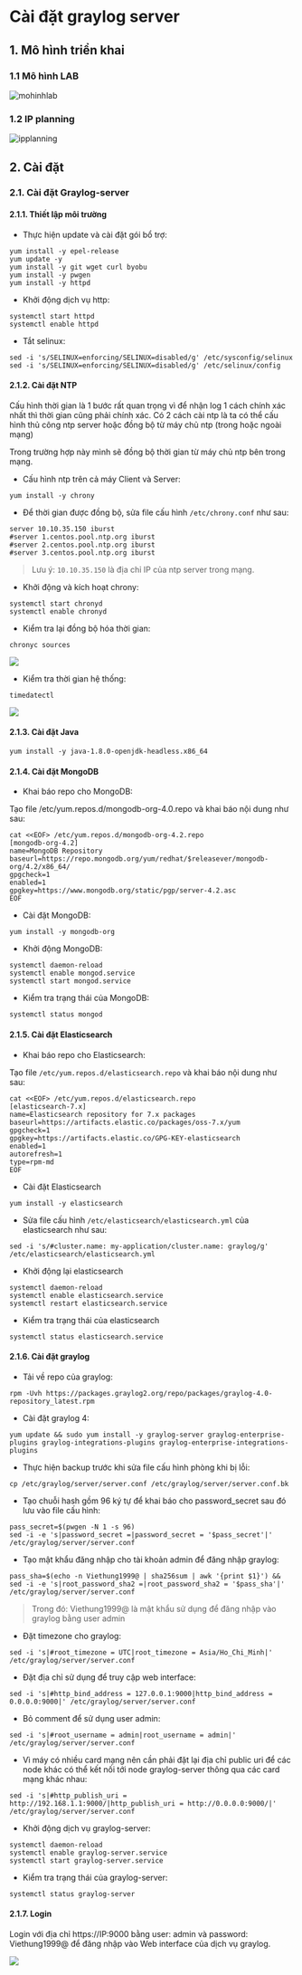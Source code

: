 # Cài đặt graylog server

## 1. Mô hình triển khai 

### 1.1 Mô hình LAB  

![mohinhlab](../images/mohinhlab.png)

### 1.2 IP planning

![ipplanning](../images/ip_planning.png)

## 2. Cài đặt

### 2.1. Cài đặt Graylog-server 

#### 2.1.1. Thiết lập môi trường 

- Thực hiện update và cài đặt gói bổ trợ: 

```
yum install -y epel-release
yum update -y
yum install -y git wget curl byobu
yum install -y pwgen
yum install -y httpd
```

- Khởi động dịch vụ http:

```
systemctl start httpd 
systemctl enable httpd
```

- Tắt selinux:

```
sed -i 's/SELINUX=enforcing/SELINUX=disabled/g' /etc/sysconfig/selinux
sed -i 's/SELINUX=enforcing/SELINUX=disabled/g' /etc/selinux/config
```

#### 2.1.2. Cài đặt NTP 

Cấu hình thời gian là 1 bước rất quan trọng vì để nhận log 1 cách chính xác nhất thì thời gian cũng phải chính xác. Có 2 cách cài ntp là ta có thể cấu hình thủ công ntp server hoặc đồng bộ từ máy chủ ntp (trong hoặc ngoài mạng)

Trong trường hợp này mình sẽ đồng bộ thời gian từ máy chủ ntp bên trong mạng. 

- Cấu hình ntp trên cả máy Client và Server: 

```
yum install -y chrony
```

- Để thời gian được đồng bộ, sửa file cấu hình `/etc/chrony.conf` như sau: 

```
server 10.10.35.150 iburst
#server 1.centos.pool.ntp.org iburst
#server 2.centos.pool.ntp.org iburst
#server 3.centos.pool.ntp.org iburst
```

> Lưu ý: `10.10.35.150` là địa chỉ IP của ntp server trong mạng. 

- Khởi động và kích hoạt chrony: 

```
systemctl start chronyd
systemctl enable chronyd
```

- Kiểm tra lại đồng bộ hóa thời gian:

```
chronyc sources
```

![](../images/ntp1.png)

- Kiểm tra thời gian hệ thống: 

```
timedatectl
```
![](../images/ntp2.png)

#### 2.1.3. Cài đặt Java

```
yum install -y java-1.8.0-openjdk-headless.x86_64
```

#### 2.1.4. Cài đặt MongoDB 

- Khai báo repo cho MongoDB:

Tạo file /etc/yum.repos.d/mongodb-org-4.0.repo và khai báo nội dung như sau: 

```
cat <<EOF> /etc/yum.repos.d/mongodb-org-4.2.repo
[mongodb-org-4.2]
name=MongoDB Repository
baseurl=https://repo.mongodb.org/yum/redhat/$releasever/mongodb-org/4.2/x86_64/
gpgcheck=1
enabled=1
gpgkey=https://www.mongodb.org/static/pgp/server-4.2.asc
EOF
```

- Cài đặt MongoDB: 

```
yum install -y mongodb-org
```

- Khởi động MongoDB:

```
systemctl daemon-reload
systemctl enable mongod.service
systemctl start mongod.service
```

- Kiểm tra trạng thái của MongoDB: 

```
systemctl status mongod
```

#### 2.1.5. Cài đặt Elasticsearch

- Khai báo repo cho Elasticsearch: 

Tạo file `/etc/yum.repos.d/elasticsearch.repo` và khai báo nội dung như sau:

```
cat <<EOF> /etc/yum.repos.d/elasticsearch.repo
[elasticsearch-7.x]
name=Elasticsearch repository for 7.x packages
baseurl=https://artifacts.elastic.co/packages/oss-7.x/yum
gpgcheck=1
gpgkey=https://artifacts.elastic.co/GPG-KEY-elasticsearch
enabled=1
autorefresh=1
type=rpm-md
EOF
```

- Cài đặt Elasticsearch 

```
yum install -y elasticsearch
```

- Sửa file cấu hình `/etc/elasticsearch/elasticsearch.yml` của elasticsearch như sau: 

```
sed -i 's/#cluster.name: my-application/cluster.name: graylog/g' /etc/elasticsearch/elasticsearch.yml
```

- Khởi động lại elasticsearch

```
systemctl daemon-reload
systemctl enable elasticsearch.service
systemctl restart elasticsearch.service
```

- Kiểm tra trạng thái của elasticsearch 

```
systemctl status elasticsearch.service
```

#### 2.1.6. Cài đặt graylog 

- Tải về repo của graylog:

```
rpm -Uvh https://packages.graylog2.org/repo/packages/graylog-4.0-repository_latest.rpm
```

- Cài đặt graylog 4:

```
yum update && sudo yum install -y graylog-server graylog-enterprise-plugins graylog-integrations-plugins graylog-enterprise-integrations-plugins
```

- Thực hiện backup trước khi sửa file cấu hình phòng khi bị lỗi:

```
cp /etc/graylog/server/server.conf /etc/graylog/server/server.conf.bk 
```

- Tạo chuỗi hash gồm 96 ký tự để khai báo cho password_secret  sau đó lưu vào file cấu hình:

```
pass_secret=$(pwgen -N 1 -s 96)
sed -i -e 's|password_secret =|password_secret = '$pass_secret'|' /etc/graylog/server/server.conf
```

- Tạo mật khẩu đăng nhập cho tài khoản admin để đăng nhập graylog: 

```
pass_sha=$(echo -n Viethung1999@ | sha256sum | awk '{print $1}') && sed -i -e 's|root_password_sha2 =|root_password_sha2 = '$pass_sha'|' /etc/graylog/server/server.conf
```

> Trong đó: Viethung1999@ là mật khẩu sử dụng để đăng nhập vào graylog bằng user admin

- Đặt timezone cho graylog: 

```
sed -i 's|#root_timezone = UTC|root_timezone = Asia/Ho_Chi_Minh|' /etc/graylog/server/server.conf
```

- Đặt địa chỉ sử dụng để truy cập web interface: 

```
sed -i 's|#http_bind_address = 127.0.0.1:9000|http_bind_address = 0.0.0.0:9000|' /etc/graylog/server/server.conf
```

- Bỏ comment để sử dụng user admin:

```
sed -i 's|#root_username = admin|root_username = admin|' /etc/graylog/server/server.conf
```

- Vì máy có nhiều card mạng nên cần phải đặt lại địa chỉ public uri để các node khác có thể kết nối tới node graylog-server thông qua các card mạng khác nhau: 

```
sed -i 's|#http_publish_uri = http://192.168.1.1:9000/|http_publish_uri = http://0.0.0.0:9000/|' /etc/graylog/server/server.conf
```

- Khởi động dịch vụ graylog-server:

```
systemctl daemon-reload
systemctl enable graylog-server.service
systemctl start graylog-server.service
```

- Kiểm tra trạng thái của graylog-server:

```
systemctl status graylog-server
```

#### 2.1.7. Login 

Login với địa chỉ https://IP:9000 bằng user: admin và password: Viethung1999@ để đăng nhập vào Web interface của dịch vụ graylog. 

![](../images/gsrv1.png)
